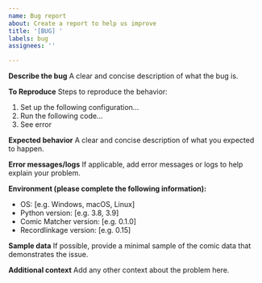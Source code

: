 ```yaml
---
name: Bug report
about: Create a report to help us improve
title: '[BUG] '
labels: bug
assignees: ''

---
```


**Describe the bug**
A clear and concise description of what the bug is.

**To Reproduce**
Steps to reproduce the behavior:
1. Set up the following configuration...
2. Run the following code...
3. See error

**Expected behavior**
A clear and concise description of what you expected to happen.

**Error messages/logs**
If applicable, add error messages or logs to help explain your problem.

**Environment (please complete the following information):**
 - OS: [e.g. Windows, macOS, Linux]
 - Python version: [e.g. 3.8, 3.9]
 - Comic Matcher version: [e.g. 0.1.0]
 - Recordlinkage version: [e.g. 0.15]

**Sample data**
If possible, provide a minimal sample of the comic data that demonstrates the issue.

**Additional context**
Add any other context about the problem here.
